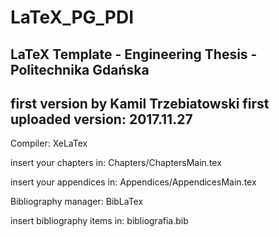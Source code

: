 # LaTeX_PG_PDI
LaTeX Template - Engineering Thesis - Politechnika Gdańska
------------------------------------
first version by Kamil Trzebiatowski
first uploaded version: 2017.11.27
------------------------------------

Compiler: XeLaTex

insert your chapters in: Chapters/ChaptersMain.tex

insert your appendices in: Appendices/AppendicesMain.tex

Bibliography manager: BibLaTex

insert bibliography items in: bibliografia.bib
